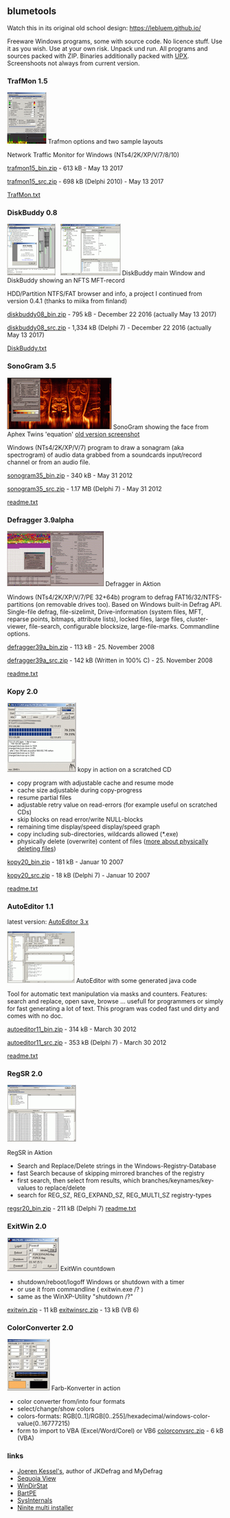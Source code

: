 ## blumetools

Watch this in its original old school design: https://lebluem.github.io/

Freeware Windows programs, some with source code. No licence stuff. Use it as you wish. Use at your own risk. Unpack und run. All programs and sources packed with ZIP. Binaries additionally packed with [UPX](http://www.oberhumer.com/opensource/upx/). Screenshoots not always from current version.


### TrafMon 1.5

[![Trafmon options and two sample layouts](pics/trafmon_sm.gif "Trafmon options and two sample layouts")](pics/trafmon.gif)
Trafmon options and two sample layouts

Network Traffic Monitor for Windows (NTs4/2K/XP/V/7/8/10)

[trafmon15\_bin.zip](files/trafmon15_bin.zip") - 613 kB - May 13 2017

[trafmon15\_src.zip](files/trafmon15_src.zip") - 698 kB (Delphi 2010) - May 13 2017

[TrafMon.txt](files/trafmon/TrafMon.txt)


### DiskBuddy 0.8

[![DiskBuddy main Window](pics/db1_sm.gif "DiskBuddy main Window")](pics/db1.gif)   [![DiskBuddy showing an NFTS MFT-record](pics/db2_sm.gif "DiskBuddy showing an NFTS MFT-record")](pics/db2.gif)
DiskBuddy main Window and DiskBuddy showing an NFTS MFT-record

HDD/Partition NTFS/FAT browser and info, a project I continued from version 0.4.1 (thanks to miika from finland)

[diskbuddy08\_bin.zip](files/diskbuddy08_bin.zip") \- 795 kB - December 22 2016 (actually May 13 2017)

[diskbuddy08\_src.zip](files/diskbuddy08_src.zip") \- 1,334 kB (Delphi 7) - December 22 2016 (actually May 13 2017)

[DiskBuddy.txt](files/diskbuddy/DiskBuddy.txt)


### SonoGram 3.5

[![SonoGram showing the face from Aphex Twins 'equation'](pics/sonogram2_sm.gif "SonoGram showing the face from Aphex Twins 'Equation'")](pics/sonogram2.gif)
SonoGram showing the face from Aphex Twins 'equation'
[old version screenshot](pics/sonogram.gif)

Windows (NTs4/2K/XP/V/7) program to draw a sonagram (aka spectrogram) of audio data grabbed from a soundcards input/record channel or from an audio file.

[sonogram35\_bin.zip](files/sonogram35_bin.zip") - 340 kB - May 31 2012

[sonogram35\_src.zip](files/sonogram35_src.zip") - 1.17 MB (Delphi 7) - May 31 2012

[readme.txt](files/sonogram/readme.txt)


### Defragger 3.9alpha

[![Defragger in Aktion](pics/defragger_sm.gif "Defragger in Aktion")](pics/defragger.gif)
Defragger in Aktion

Windows (NTs4/2K/XP/V/7/PE 32+64b) program to defrag FAT16/32/NTFS-partitions (on removable drives too). Based on Windows built-in Defrag API. Single-file defrag, file-sizelimit, Drive-information (system files, MFT, reparse points, bitmaps, attribute lists), locked files, large files, cluster-viewer, file-search, configurable blocksize, large-file-marks. Commandline options.

[defragger39a\_bin.zip](files/defragger39a_bin.zip") - 113 kB - 25. November 2008

[defragger39a\_src.zip](files/defragger39a_src.zip") - 142 kB (Written in 100% C) - 25. November 2008

[readme.txt](files/defragger/readme.txt)


### Kopy 2.0

[![kopy in action on a scratched CD](pics/kopy_sm.gif "kopy in action on a scratched CD")](pics/kopy.gif)
kopy in action on a scratched CD

*   copy program with adjustable cache and resume mode
*   cache size adjustable during copy-progress
*   resume partial files
*   adjustable retry value on read-errors (for example useful on scratched CDs)
*   skip blocks on read error/write NULL-blocks
*   remaining time display/speed display/speed graph
*   copy including sub-directories, wildcards allowed (\*.exe)
*   physically delete (overwrite) content of files ([more about physically deleting files](delfilesen.html))

[kopy20\_bin.zip](files/kopy20_bin.zip") - 181 kB - Januar 10 2007

[kopy20\_src.zip](files/kopy20_src.zip") - 18 kB (Delphi 7) - Januar 10 2007

[readme.txt](files/kopy/readme.txt)


### AutoEditor 1.1

latest version: [AutoEditor 3.x](https://github.com/leBluem/AutoEditor)

[![AutoEditor with some generated java code](pics/autoeditor_sm157x120.gif "AutoEditor with some generated java code")](pics/autoeditor.gif)
AutoEditor with some generated java code

Tool for automatic text manipulation via masks and counters. Features: search and replace, open save, browse ... usefull for programmers or simply for fast generating a lot of text. This program was coded fast und dirty and comes with no doc.

[autoeditor11\_bin.zip](files/autoeditor11_bin.zip") - 314 kB - March 30 2012

[autoeditor11\_src.zip](files/autoeditor11_src.zip") - 353 kB (Delphi 7) - March 30 2012

[readme.txt](files/autoeditor/readme.txt)


### RegSR 2.0

[![RegSR in Aktion](pics/regsr_sm.gif "RegSR in Aktion")](pics/regsr.gif)

RegSR in Aktion

*   Search and Replace/Delete strings in the Windows-Registry-Database
*   fast Search because of skipping mirrored branches of the registry
*   first search, then select from results, which branches/keynames/key-values to replace/delete
*   search for REG\_SZ, REG\_EXPAND\_SZ, REG\_MULTI\_SZ registry-types

[regsr20\_bin.zip](files/regsr20_bin.zip") - 211 kB (Delphi 7)
[readme.txt](files/regsr/readme.txt)


### ExitWin 2.0

[![ExitWin countdown](pics/exitwin_sm.gif "ExitWin countdown")](pics/exitwin.gif)
ExitWin countdown

*   shutdown/reboot/logoff Windows or shutdown with a timer
*   or use it from commandline ( exitwin.exe /? )
*   same as the WinXP-Utility "shutdown /?"

[exitwin.zip](files/exitwin.zip") \- 11 kB
[exitwinsrc.zip](files/exitwinsrc.zip") - 13 kB (VB 6)


### ColorConverter 2.0

[![Farb-Konverter in action](pics/colorconv_sm.gif "Farb-Konverter in action")](pics/colorconv.gif)
Farb-Konverter in action

*   color converter from/into four formats
*   select/change/show colors
*   colors-formats: RGB\[0..1\]/RGB\[0..255\]/hexadecimal/windows-color-value(0..16777215)
*   form to import to VBA (Excel/Word/Corel) or VB6
[colorconvsrc.zip](files/colorconvsrc.zip") - 6 kB (VBA)


### links

*   [Joeren Kessel's](http://www.kessels.com/), author of JKDefrag and MyDefrag
*   [Sequoia View](http://www.win.tue.nl/sequoiaview/)
*   [WinDirStat](http://windirstat.info/)
*   [BartPE](http://www.nu2.nu/pebuilder/)
*   [SysInternals](https://learn.microsoft.com/de-de/sysinternals/downloads/)
*   [Ninite multi installer](https://ninite.com/)
